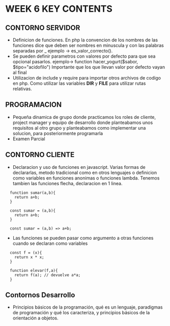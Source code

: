 # WEEK 6 KEY CONTENTS

## CONTORNO SERVIDOR

- Definicion de funciones. En php la convencion de los nombres de las funciones
  dice que deben ser nombres en minuscula y con las palabras separadas por \_
  ejemplo -> es_valor_correcto().
- Se pueden definir parametros con valores por defecto para que sea opcional
  pasarlos. ejemplo-> function hacer_yogurt($sabor, $tipo="acidofilo")
  Importante que los que llevan valor por defecto vayan al final
- Utilizacion de include y require para importar otros archivos de codigo en php.
  Como utilizar las variables **DIR** y **FILE** para utilizar rutas relativas.

## PROGRAMACION

- Pequeña dinamica de grupo donde practicamos los roles de cliente, project manager
  y equipo de desarrollo donde planteabamos unos requisitos al otro grupo y planteabamos
  como implementar una solucion, para posteriormente programarla
- Examen Parcial

## CONTORNO CLIENTE

- Declaracion y uso de funciones en javascript. Varias formas de declararlas, metodo
  tradicional como en otros lenguajes o definicion como variables en funciones anonimas
  o funciones lambda. Tenemos tambien las funciones flecha, declaracion en 1 linea.

```
  function sumar(a,b){
    return a+b;
  }

  const sumar = (a,b){
    return a+b;
  }

  const sumar = (a,b) => a+b;
```

- Las funciones se pueden pasar como argumento a otras funciones cuando se declaran como
  variables

```
  const f = (x){
    return x * x;
  }

  function elevar(f,a){
    return f(a); // devuelve a*a;
  }
```

## Contornos Desarrollo

- Principios básicos de la programación, qué es un lenguaje, paradigmas de programación y qué los caracteriza, y principios básicos de la orientación a objetos.
